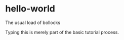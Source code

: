 # hello-world
The usual load of bollocks

Typing this is merely part of the basic tutorial process.
